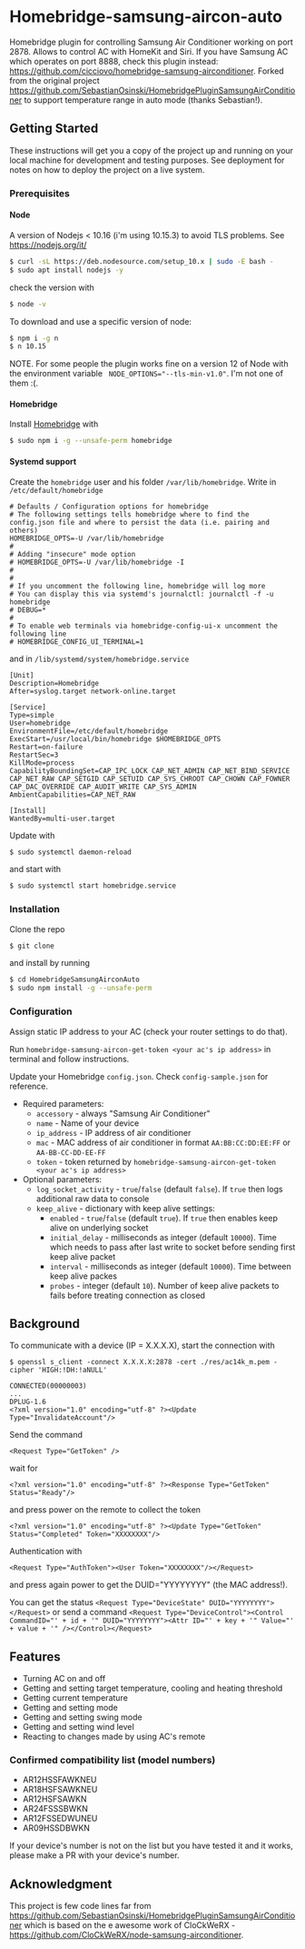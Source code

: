 # Homebridge-samsung-aircon-auto
Homebridge plugin for controlling Samsung Air Conditioner working on port 2878. Allows to control AC with HomeKit and Siri.
If you have Samsung AC which operates on port 8888, check this plugin instead: https://github.com/cicciovo/homebridge-samsung-airconditioner. Forked from the original project https://github.com/SebastianOsinski/HomebridgePluginSamsungAirConditioner
to support temperature range in auto mode (thanks Sebastian!).

## Getting Started

These instructions will get you a copy of the project up and running on your local machine for development and testing purposes. See deployment for notes on how to deploy the project on a live system.

### Prerequisites

#### Node
A version of Nodejs < 10.16 (i'm using 10.15.3) to avoid TLS problems. See https://nodejs.org/it/
```bash
$ curl -sL https://deb.nodesource.com/setup_10.x | sudo -E bash - 
$ sudo apt install nodejs -y
```
check the version with
```bash
$ node -v
```
To download and use a specific version of node:
```bash
$ npm i -g n
$ n 10.15
```
NOTE. For some people the plugin works fine on a version 12 of Node with the environment variable ``` NODE_OPTIONS="--tls-min-v1.0"```. I'm not one of them :(.

#### Homebridge
Install [Homebridge](https://github.com/nfarina/homebridge) with 
```bash
$ sudo npm i -g --unsafe-perm homebridge
```
#### Systemd support
Create the ```homebridge``` user and his folder ```/var/lib/homebridge```.
Write in ```/etc/default/homebridge```
```file
# Defaults / Configuration options for homebridge
# The following settings tells homebridge where to find the config.json file and where to persist the data (i.e. pairing and others)
HOMEBRIDGE_OPTS=-U /var/lib/homebridge
#
# Adding "insecure" mode option
# HOMEBRIDGE_OPTS=-U /var/lib/homebridge -I
#
#
# If you uncomment the following line, homebridge will log more
# You can display this via systemd's journalctl: journalctl -f -u homebridge
# DEBUG=*
#
# To enable web terminals via homebridge-config-ui-x uncomment the following line
# HOMEBRIDGE_CONFIG_UI_TERMINAL=1
```
and in ```/lib/systemd/system/homebridge.service```
```file
[Unit]
Description=Homebridge
After=syslog.target network-online.target

[Service]
Type=simple
User=homebridge
EnvironmentFile=/etc/default/homebridge
ExecStart=/usr/local/bin/homebridge $HOMEBRIDGE_OPTS
Restart=on-failure
RestartSec=3
KillMode=process
CapabilityBoundingSet=CAP_IPC_LOCK CAP_NET_ADMIN CAP_NET_BIND_SERVICE CAP_NET_RAW CAP_SETGID CAP_SETUID CAP_SYS_CHROOT CAP_CHOWN CAP_FOWNER CAP_DAC_OVERRIDE CAP_AUDIT_WRITE CAP_SYS_ADMIN
AmbientCapabilities=CAP_NET_RAW

[Install]
WantedBy=multi-user.target
```
Update with
```bash
$ sudo systemctl daemon-reload
```
and start with
```bash
$ sudo systemctl start homebridge.service
```

### Installation
Clone the repo
```bash
$ git clone 
```
and install by running 
```bash
$ cd HomebridgeSamsungAirconAuto 
$ sudo npm install -g --unsafe-perm
```

### Configuration

Assign static IP address to your AC (check your router settings to do that).

Run `homebridge-samsung-aircon-get-token <your ac's ip address>` in terminal and follow instructions.

Update your Homebridge `config.json`. Check `config-sample.json` for reference.

- Required parameters:
    - `accessory` - always "Samsung Air Conditioner"
    - `name` - Name of your device
    - `ip_address` - IP address of air conditioner
    - `mac` - MAC address of air conditioner in format `AA:BB:CC:DD:EE:FF` or `AA-BB-CC-DD-EE-FF`
    - `token` - token returned by `homebridge-samsung-aircon-get-token <your ac's ip address>`
- Optional parameters:
    - `log_socket_activity` - `true`/`false` (default `false`). If `true` then logs additional raw data to console
    - `keep_alive` - dictionary with keep alive settings:
        - `enabled` - `true`/`false` (default `true`). If `true` then enables keep alive on underlying socket
        - `initial_delay` - milliseconds as integer (default `10000`). Time which needs to pass after last write to socket before sending first keep alive packet
        - `interval` - milliseconds as integer (default `10000`). Time between keep alive packes
        - `probes` - integer (default `10`). Number of keep alive packets to fails before treating connection as closed

## Background

To communicate with a device (IP = X.X.X.X), start the connection with
```
$ openssl s_client -connect X.X.X.X:2878 -cert ./res/ac14k_m.pem -cipher 'HIGH:!DH:!aNULL'
```
```
CONNECTED(00000003)
...
DPLUG-1.6
<?xml version="1.0" encoding="utf-8" ?><Update Type="InvalidateAccount"/>
```
Send the command 
```
<Request Type="GetToken" />
```
wait for 
```
<?xml version="1.0" encoding="utf-8" ?><Response Type="GetToken" Status="Ready"/>
```
and press power on the remote to collect the token
```
<?xml version="1.0" encoding="utf-8" ?><Update Type="GetToken" Status="Completed" Token="XXXXXXXX"/>
```
Authentication with 
```
<Request Type="AuthToken"><User Token="XXXXXXXX"/></Request>
```
and press again power to get the DUID="YYYYYYYY" (the MAC address!).

You can get the status
```<Request Type="DeviceState" DUID="YYYYYYYY"></Request>```
or send a command
```<Request Type="DeviceControl"><Control CommandID="' + id + '" DUID="YYYYYYYY"><Attr ID="' + key + '" Value="' + value + '" /></Control></Request>```


## Features
- Turning AC on and off
- Getting and setting target temperature, cooling and heating threshold
- Getting current temperature
- Getting and setting mode
- Getting and setting swing mode
- Getting and setting wind level
- Reacting to changes made by using AC's remote

### Confirmed compatibility list (model numbers)
- AR12HSSFAWKNEU
- AR18HSFSAWKNEU
- AR12HSFSAWKN
- AR24FSSSBWKN
- AR12FSSEDWUNEU
- AR09HSSDBWKN

If your device's number is not on the list but you have tested it and it works, please make a PR with your device's number.

## Acknowledgment

This project is few code lines far from https://github.com/SebastianOsinski/HomebridgePluginSamsungAirConditioner
which is based on the e awesome work of CloCkWeRX - https://github.com/CloCkWeRX/node-samsung-airconditioner.
